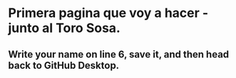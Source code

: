# Primera pagina que voy a hacer - junto al Toro Sosa. 

## Write your name on line 6, save it, and then head back to GitHub Desktop.
